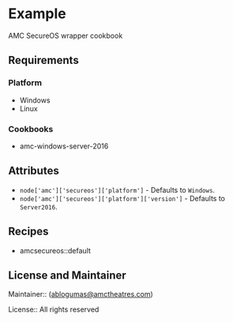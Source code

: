 # Example

AMC SecureOS wrapper cookbook

## Requirements

### Platform

- Windows
- Linux

### Cookbooks

- amc-windows-server-2016

## Attributes

- `node['amc']['secureos']['platform']` - Defaults to `Windows`.
- `node['amc']['secureos']['platform']['version']` - Defaults to `Server2016`.

## Recipes

- amcsecureos::default

## License and Maintainer

Maintainer:: (<ablogumas@amctheatres.com>)

License:: All rights reserved
